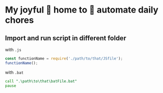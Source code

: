 # My joyful 🏡 home to 🤖 automate daily chores

## Import and run script in different folder

with `.js`

```js
const functionName = require('./path/to/that/JSfile');
functionName();
```

with `.bat`

```bat
call ".\path\to\that\batFile.bat"
pause
```

<!-- (TODO) chưa test call trong bat ở khác folder -->
